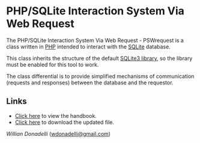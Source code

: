 # PHP/SQLite Interaction System Via Web Request

The PHP/SQLite Interaction System Via Web Request - PSWrequest is a class written in [PHP](https://www.php.net/) intended to interact with the [SQLite](https://www.sqlite.org/) database.

This class inherits the structure of the default [SQLite3 library](https://www.php.net/manual/pt_BR/book.sqlite3.php), so the library must be enabled for this tool to work.

The class differential is to provide simplified mechanisms of communication (requests and responses) between the database and the requestor.

## Links

- [Click here](https://wdonadelli.github.io/PSWrequest/) to view the handbook.
- [Click here](https://wdonadelli.github.io/PSWrequest/PSWrequest.php) to download the updated file.

_Willian Donadelli_ ([wdonadelli@gmail.com](wdonadelli@gmail.com))
